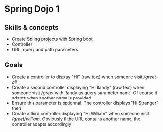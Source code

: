 # Spring Dojo 1

## Skills & concepts
 - Create Spring projects with Spring boot
 - Controller
 - URL, query and path parameters

## Goals
 - Create a controller to display "Hi" (raw text) when someone visit _/greet-all_
 - Create a second controller displaying "Hi Randy" (raw text) when someone visit _/greet_ with Randy as query parameter name. Of course it adapts when another name is provided
 - Ensure this parameter is optionnal. The controller displays "Hi Stranger" then
 - Create a third controller displaying "Hi William" when someone visit _/greet/william_. Obviously if the URL contains another name, the controller adapts accordingly